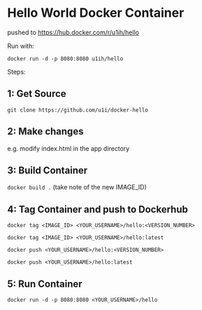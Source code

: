 # Hello World Docker Container

pushed to https://hub.docker.com/r/u1ih/hello

Run with:

`docker run -d -p 8080:8080 u1ih/hello`

Steps:

## 1: Get Source

`git clone https://github.com/u1i/docker-hello`

## 2: Make changes

e.g. modify index.html in the app directory

## 3: Build Container

`docker build .`  (take note of the new IMAGE_ID)

## 4: Tag Container and push to Dockerhub

`docker tag <IMAGE_ID> <YOUR_USERNAME>/hello:<VERSION_NUMBER>`

`docker tag <IMAGE_ID> <YOUR_USERNAME>/hello:latest`

`docker push <YOUR_USERNAME>/hello:<VERSION_NUMBER>`

`docker push <YOUR_USERNAME>/hello:latest`

## 5: Run Container

`docker run -d -p 8080:8080 <YOUR_USERNAME>/hello`
